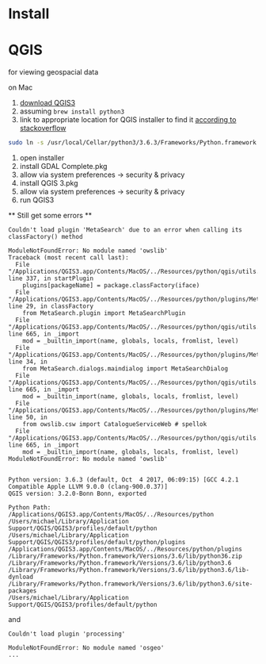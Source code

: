 # Install

# QGIS

  for viewing geospacial data

  on Mac

  1. [download QGIS3](https://www.qgis.org/en/site/forusers/download.html)
  1. assuming `brew install python3`
  1. link to appropriate location for QGIS installer to find it [according to stackoverflow](https://gis.stackexchange.com/questions/274381/installing-qgis3-on-mac#answer-274600)
  ```sh
  sudo ln -s /usr/local/Cellar/python3/3.6.3/Frameworks/Python.framework /Library/Frameworks/Python.framework
  ```
  1. open installer
  1. install GDAL Complete.pkg
  1. allow via system preferences -> security & privacy
  1. install QGIS 3.pkg
  1. allow via system preferences -> security & privacy
  1. run QGIS3

  ** Still get some errors **

  ```
  Couldn't load plugin 'MetaSearch' due to an error when calling its classFactory() method 

  ModuleNotFoundError: No module named 'owslib' 
  Traceback (most recent call last):
    File "/Applications/QGIS3.app/Contents/MacOS/../Resources/python/qgis/utils.py", line 337, in startPlugin
      plugins[packageName] = package.classFactory(iface)
    File "/Applications/QGIS3.app/Contents/MacOS/../Resources/python/plugins/MetaSearch/__init__.py", line 29, in classFactory
      from MetaSearch.plugin import MetaSearchPlugin
    File "/Applications/QGIS3.app/Contents/MacOS/../Resources/python/qgis/utils.py", line 665, in _import
      mod = _builtin_import(name, globals, locals, fromlist, level)
    File "/Applications/QGIS3.app/Contents/MacOS/../Resources/python/plugins/MetaSearch/plugin.py", line 34, in 
      from MetaSearch.dialogs.maindialog import MetaSearchDialog
    File "/Applications/QGIS3.app/Contents/MacOS/../Resources/python/qgis/utils.py", line 665, in _import
      mod = _builtin_import(name, globals, locals, fromlist, level)
    File "/Applications/QGIS3.app/Contents/MacOS/../Resources/python/plugins/MetaSearch/dialogs/maindialog.py", line 50, in 
      from owslib.csw import CatalogueServiceWeb # spellok
    File "/Applications/QGIS3.app/Contents/MacOS/../Resources/python/qgis/utils.py", line 665, in _import
      mod = _builtin_import(name, globals, locals, fromlist, level)
  ModuleNotFoundError: No module named 'owslib'


  Python version: 3.6.3 (default, Oct  4 2017, 06:09:15) [GCC 4.2.1 Compatible Apple LLVM 9.0.0 (clang-900.0.37)] 
  QGIS version: 3.2.0-Bonn Bonn, exported 

  Python Path:
  /Applications/QGIS3.app/Contents/MacOS/../Resources/python
  /Users/michael/Library/Application Support/QGIS/QGIS3/profiles/default/python
  /Users/michael/Library/Application Support/QGIS/QGIS3/profiles/default/python/plugins
  /Applications/QGIS3.app/Contents/MacOS/../Resources/python/plugins
  /Library/Frameworks/Python.framework/Versions/3.6/lib/python36.zip
  /Library/Frameworks/Python.framework/Versions/3.6/lib/python3.6
  /Library/Frameworks/Python.framework/Versions/3.6/lib/python3.6/lib-dynload
  /Library/Frameworks/Python.framework/Versions/3.6/lib/python3.6/site-packages
  /Users/michael/Library/Application Support/QGIS/QGIS3/profiles/default/python
  ```

  and

  ```
  Couldn't load plugin 'processing' 

  ModuleNotFoundError: No module named 'osgeo' 
  ...

  ```
